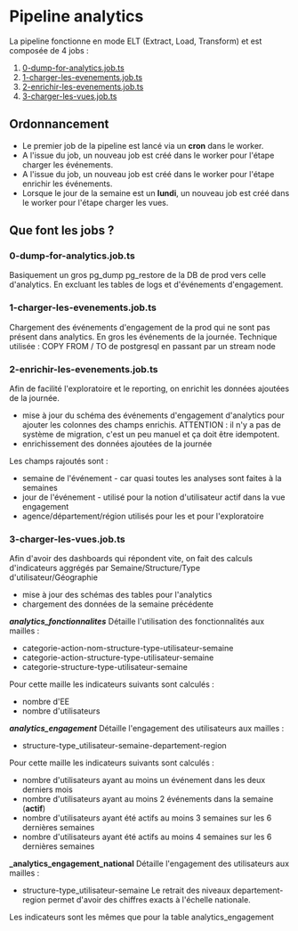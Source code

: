 # Pipeline analytics

La pipeline fonctionne en mode ELT (Extract, Load, Transform) et est composée de 4 jobs :
1. [0-dump-for-analytics.job.ts](..%2Fsrc%2Fapplication%2Fjobs%2Fanalytics%2F0-dump-for-analytics.job.ts)
2. [1-charger-les-evenements.job.ts](..%2Fsrc%2Fapplication%2Fjobs%2Fanalytics%2F1-charger-les-evenements.job.ts)
3. [2-enrichir-les-evenements.job.ts](..%2Fsrc%2Fapplication%2Fjobs%2Fanalytics%2F2-enrichir-les-evenements.job.ts)
4. [3-charger-les-vues.job.ts](..%2Fsrc%2Fapplication%2Fjobs%2Fanalytics%2F3-charger-les-vues.job.ts)

## Ordonnancement
- Le premier job de la pipeline est lancé via un **cron** dans le worker.
- A l'issue du job, un nouveau job est créé dans le worker pour l'étape charger les événements.
- A l'issue du job, un nouveau job est créé dans le worker pour l'étape enrichir les événements.
- Lorsque le jour de la semaine est un **lundi**, un nouveau job est créé dans le worker pour l'étape charger les vues.

## Que font les jobs ?
### 0-dump-for-analytics.job.ts
Basiquement un gros pg_dump pg_restore de la DB de prod vers celle d'analytics. En excluant les tables de logs et d'événements d'engagement.

### 1-charger-les-evenements.job.ts
Chargement des événements d'engagement de la prod qui ne sont pas présent dans analytics. En gros les événements de la journée.
Technique utilisée : COPY FROM / TO de postgresql en passant par un stream node

### 2-enrichir-les-evenements.job.ts
Afin de facilité l'exploratoire et le reporting, on enrichit les données ajoutées de la journée.
- mise à jour du schéma des événements d'engagement d'analytics pour ajouter les colonnes des champs enrichis. ATTENTION : il n'y a pas de système de migration, c'est un peu manuel et ça doit être idempotent.
- enrichissement des données ajoutées de la journée

Les champs rajoutés sont :
- semaine de l'événement - car quasi toutes les analyses sont faites à la semaines
- jour de l'événement - utilisé pour la notion d'utilisateur actif dans la vue engagement
- agence/département/région utilisés pour les et pour l'exploratoire

### 3-charger-les-vues.job.ts
Afin d'avoir des dashboards qui répondent vite, on fait des calculs d'indicateurs aggrégés par Semaine/Structure/Type d'utilisateur/Géographie
- mise à jour des schémas des tables pour l'analytics
- chargement des données de la semaine précédente 

**_analytics_fonctionnalites_**
Détaille l'utilisation des fonctionnalités aux mailles :
- categorie-action-nom-structure-type-utilisateur-semaine
- categorie-action-structure-type-utilisateur-semaine
- categorie-structure-type-utilisateur-semaine

Pour cette maille les indicateurs suivants sont calculés :
- nombre d'EE
- nombre d'utilisateurs

**_analytics_engagement_**
Détaille l'engagement des utilisateurs aux mailles :
- structure-type_utilisateur-semaine-departement-region

Pour cette maille les indicateurs suivants sont calculés :
- nombre d'utilisateurs ayant au moins un événement dans les deux derniers mois
- nombre d'utilisateurs ayant au moins 2 événements dans la semaine (**actif**)
- nombre d'utilisateurs ayant été actifs au moins 3 semaines sur les 6 dernières semaines
- nombre d'utilisateurs ayant été actifs au moins 4 semaines sur les 6 dernières semaines

**_analytics_engagement_national**
Détaille l'engagement des utilisateurs aux mailles :
- structure-type_utilisateur-semaine
Le retrait des niveaux departement-region permet d'avoir des chiffres exacts à l'échelle nationale.

Les indicateurs sont les mêmes que pour la table analytics_engagement
